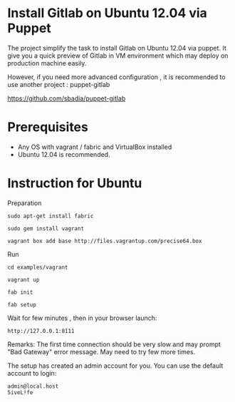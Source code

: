 Install Gitlab on Ubuntu 12.04 via Puppet
====================================================

The project simplify the task to install Gitlab on Ubuntu 
12.04 via puppet. It give you a quick preview of Gitlab in 
VM environment which may deploy on production machine easily. 

However, if you need more advanced configuration , it is recommended
to use another project : puppet-gitlab 

https://github.com/sbadia/puppet-gitlab

Prerequisites
================

 * Any OS with vagrant / fabric and VirtualBox installed
 * Ubuntu 12.04 is recommended.

Instruction for Ubuntu
=========================

Preparation 

	sudo apt-get install fabric
	
	sudo gem install vagrant

    vagrant box add base http://files.vagrantup.com/precise64.box

Run

	cd examples/vagrant
	
	vagrant up
	
	fab init
	
	fab setup
	
Wait for few minutes , then in your browser launch:

	http://127.0.0.1:8111

Remarks: The first time connection should be very slow and may prompt "Bad Gateway" error message. May need to try few more times.

The setup has created an admin account for you. You can use the default account to login:

	admin@local.host
	5iveL!fe
